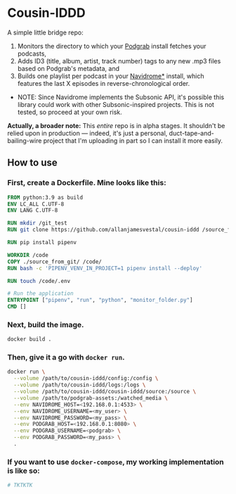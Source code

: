 # Cousin-IDDD

A simple little bridge repo:

1.  Monitors the directory to which your [Podgrab](https://github.com/akhilrex/podgrab) install fetches your podcasts,
2.  Adds ID3 (title, album, artist, track number) tags to any new .mp3 files based on Podgrab's metadata, and
3.  Builds one playlist per podcast in your [Navidrome*](https://github.com/navidrome/navidrome) install, which features the last X episodes in reverse-chronological order.

* NOTE: Since Navidrome implements the Subsonic API, it's possible this library could work with other Subsonic-inspired projects. This is not tested, so proceed at your own risk.

**Actually, a broader note:** This _entire_ repo is in alpha stages. It shouldn't be relied upon in production — indeed, it's just a personal, duct-tape-and-bailing-wire project that I'm uploading in part so I can install it more easily.

## How to use

### First, create a Dockerfile. Mine looks like this:

```Dockerfile
FROM python:3.9 as build
ENV LC_ALL C.UTF-8
ENV LANG C.UTF-8

RUN mkdir /git_test
RUN git clone https://github.com/allanjamesvestal/cousin-iddd /source_from_git

RUN pip install pipenv

WORKDIR /code
COPY ./source_from_git/ /code/
RUN bash -c 'PIPENV_VENV_IN_PROJECT=1 pipenv install --deploy'

RUN touch /code/.env

# Run the application
ENTRYPOINT ["pipenv", "run", "python", "monitor_folder.py"]
CMD []
```

### Next, build the image.

```sh
docker build .
```

### Then, give it a go with `docker run`.

```sh
docker run \
  --volume /path/to/cousin-iddd/config:/config \
  --volume /path/to/cousin-iddd/logs:/logs \
  --volume /path/to/cousin-iddd/cousin-iddd/source:/source \
  --volume /path/to/podgrab-assets:/watched_media \
  --env NAVIDROME_HOST=<192.168.0.1:4533> \
  --env NAVIDROME_USERNAME=<my_user> \
  --env NAVIDROME_PASSWORD=<my_pass> \
  --env PODGRAB_HOST=<192.168.0.1:8080> \
  --env PODGRAB_USERNAME=<podgrab> \
  --env PODGRAB_PASSWORD=<my_pass> \
  .
```

### If you want to use `docker-compose`, my working implementation is like so:

```sh
# TKTKTK
```
